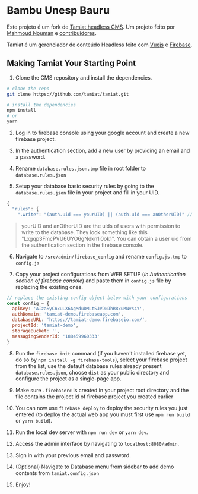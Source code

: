 # Bambu Unesp Bauru
Este projeto é um fork de [Tamiat headless CMS](https://github.com/tamiat/tamiat). Um projeto feito por [Mahmoud Nouman](https://github.com/mahnouman) e [contribuidores](https://github.com/tamiat/tamiat/graphs/contributors).

Tamiat é um gerenciador de conteúdo Headless feito com [Vuejs](https://vuejs.org/) e [Firebase](https://firebase.google.com/).

## Making Tamiat Your Starting Point

1. Clone the CMS repository and install the dependencies.

```bash
# clone the repo
git clone https://github.com/tamiat/tamiat.git

# install the dependencies
npm install
# or
yarn
```

2. Log in to firebase console using your google account and create a new firebase project.

3) In the authentication section, add a new user by providing an email and a password.

4. Rename `database.rules.json.tmp` file in root folder to `database.rules.json`

5) Setup your database basic security rules by going to the `database.rules.json` file in your project and fill in your UID.

```js
{
  "rules": {
    ".write": "(auth.uid === yourUID) || (auth.uid === anOtherUID)" // you can chain these together like so
```

> yourUID and anOtherUID are the uids of users with permission to write to the database. They look something like this "Lxgqp3FmcPVU6UYO6gNdkn1i0ok1". You can obtain a user uid from the authentication section in the firebase console.

6. Navigate to `/src/admin/firebase_config` and rename `config.js.tmp` to `config.js`

7) Copy your project configurations from WEB SETUP (_in Authentication section of firebase console_) and paste them in `config.js` file by replacing the existing ones.

```js
// replace the existing config object below with your configurations
const config = {
  apiKey: 'AIzaSyCnxuLX6AgMduDMLtSJVDNJhR8xuMNvs4Y',
  authDomain: 'tamiat-demo.firebaseapp.com',
  databaseURL: 'https://tamiat-demo.firebaseio.com/',
  projectId: 'tamiat-demo',
  storageBucket: '',
  messagingSenderId: '188459960333'
}
```

8. Run the `firebase init` command (if you haven't installed firebase yet, do so by `npm install -g firebase-tools`), select your firebase project from the list, use the default database rules already present `database.rules.json`, choose `dist` as your public directory and configure the project as a single-page app.

9) Make sure `.firebaserc` is created in your project root directory and the file contains the project id of firebase project you created earlier

10. You can now use `firebase deploy` to deploy the security rules you just entered (to deploy the actual web app you must first use `npm run build` or `yarn build`).

11) Run the local dev server with `npm run dev` or `yarn dev`.

12. Access the admin interface by navigating to `localhost:8080/admin`.

13) Sign in with your previous email and password.

14. (Optional) Navigate to Database menu from sidebar to add demo contents from `tamiat.config.json`

15) Enjoy!

